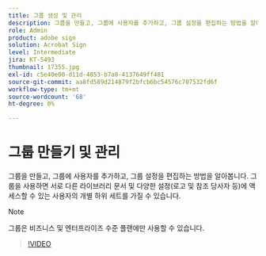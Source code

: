 ```yaml
---
title: 그룹 생성 및 관리
description: 그룹을 만들고, 그룹에 사용자를 추가하고, 그룹 설정을 편집하는 방법을 알아봅니다.
role: Admin
product: adobe sign
solution: Acrobat Sign
level: Intermediate
jira: KT-5493
thumbnail: 17355.jpg
exl-id: c5e40e00-d11d-4853-b7a8-4137649ff481
source-git-commit: aa8fd589d214879f2bfcb6bc54576c707532fd6f
workflow-type: tm+mt
source-wordcount: '68'
ht-degree: 0%

---
```


# 그룹 만들기 및 관리

그룹을 만들고, 그룹에 사용자를 추가하고, 그룹 설정을 편집하는 방법을 알아봅니다. 그룹을 사용하면 서로 다른 라이브러리 문서 및 다양한 설정(로고 및 참조 당사자 등)에 액세스할 수 있는 사용자의 개별 하위 세트를 가질 수 있습니다.

>[!NOTE]
>
>그룹은 비즈니스 및 엔터프라이즈 수준 플랜에만 사용할 수 있습니다.

>[!VIDEO](https://video.tv.adobe.com/v/344682?quality=12&learn=on&hidetitle=true)
